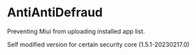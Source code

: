 # AntiAntiDefraud

Preventing Miui from uploading installed app list.

Self modified version for certain security core (1.5.1-20230217.0)